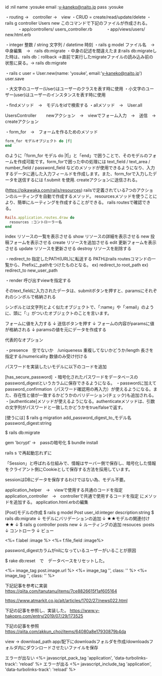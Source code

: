 id    :nil
name  :yosuke 
email :y-kaneko@naito.jp
pass  :yosuke


・routing →　controller →　view
・CRUD = create/read/update/delete
・rails g controller Users new このコマンドで下記のファイルが作成される。
　　　・app/controllers/ users_controller.rb 
　　　・app/views/users/ new.html.erb

・integer 整数 / string 文字列 / datetime 時刻
・rails g model ファイル名　→　中身編集　→　rails db:migrate
・中身の記述を間違えたままrails db:migrateした時は、rails db：rollback
→直前で実行したmigrateファイルの読み込み前の状態に戻る。→ rails db:migrate

・rails c 
user = User.new(name: 'yosuke', email:'y-kaneko@naito.jp')
user.save

・大文字のユーザー(User)はユーザーのクラスを表す時に使用
・小文字のユーザー(user)はユーザーのインスタンスを表す時に使用

・findメソッド　→　モデルをidで検索する
・allメソッド　→　User.all

<!-- 登録フォーム　　　　　 -->
UsersController　　
newアクション　→　viewでフォーム入力　→　送信　→　createアクション

・form_for　→　フォームを作るためのメソッド
```rb
form_for モデルオブジェクト do |f|
end
```
のように「form_for モデル do |f|」と「end」で囲うことで、そのモデルのフォームを作成可能です。form_forで囲った中の処理には
text_field / text_area / number_field / password_field
などのメソッドが使用できるようになり、入力するデータに適した入力フィールドを作成します。また、form_forで入力したデータを送信するには f.submit を使用.
createアクションに送信される。

<!-- resourcesメソッドとは　 -->
(https://pikawaka.com/rails/resources)
railsで定義されている7つのアクションのルーティングを自動で作成するメソッド。 resourcesメソッドを使うことにより、簡単にルーティングを作成することができる。
rails routesで確認できる。
```rb
Rails.application.routes.draw do
  resources :コントローラー名
end
```
index	リソースの一覧を表示させる
show	リソースの詳細を表示させる
new	投稿フォームを表示させる
create	リソースを追加させる
edit	更新フォームを表示させる
update	リソースを更新させる
destroy	リソースを削除する

・redirect_to 指定したPATH(URL)に転送する
PATHはrails routesコマンドの一覧から、Prefixに_pathをつけたものとなる。
ex) redirect_to root_path
ex) redirect_to new_user_path

・render 呼び出すviewを指定する

<!-- ・params viewでフォームに入力された情報が入っている変数のこと -->

そのtext_fieldに入力されたデータは、submitボタンを押すと、paramsにそれぞれのシンボルで格納される

シンボルとは文字列とよく似たオブジェクトで、「:name」や「:email」のように、頭に「:」がついたオブジェクトのことを言います。

フォームに値を入力する
↓
送信ボタンを押す
↓
フォームの内容がparamsに値が格納される
↓
paramsの値を元にデータを作成する

<!-- validationについて -->

代表的なオプション

・presence　空でないか　/uniqueness 重複してないかどうか/length 長さを指定する/numericality 数値のみ受け付ける

<!-- パスワード機能の実装 -->

パスワードを実装したいモデルに以下のコードを追加

[has_secure_password]
・暗号化されたパスワードをデータベースのpassword_digestというカラムに保存できるようになる。
・passwordに加えてpassword_confirmation（パスワード確認用の再入力）が使えるようになる。また、存在性と値が一致するかどうかのバリデーション(チェック)も追加される。
・[authenticate]メソッドが使えるようになる。authenticateメソッドは、引数の文字列がパスワードと一致したかどうかをtrue/falseで返す。

[使うには]
$ rails g migration add_password_digest_to_モデル名 password_digest:string

$ rails db:migrate

gem 'bcrypt' →　passの暗号化
$ bundle install

rails s で再起動忘れずに

<!-- ログイン機能 session -->

「Session」と呼ばれる仕組みで、情報はサーバー側で保存し、暗号化した情報をクライアント側にCookieとして保存する方法を採用しています。

sessionはDBにデータを保存するわけではない為、モデル不要。

<!-- ナビゲーションの設置 -->

application_helper　→　viewで使用する共通のコードを指定
application_controller　→　controllerで共通で使用するコードを指定
にメソッドを追加する。
application.html.erbの編集

<!-- ログアウト機能 -->

<!-- 投稿機能 -->
[Post]モデルの作成
$ rails g model Post user_id:integer description:string
$ rails db:migrate
↓
モデルにバリデーションの追加
↓
★★モデルの関連付け★★
↓
$ rails g controller posts new
↓
ルーティングの追加
resouces :posts
↓
コントローラ
↓
ビュー

   <div class="">
            <%= f.label :image %>
            <%= f.file_field :image%>
    </div>

<!-- 投稿一覧機能     -->

<!-- ログイン時に　BCrypt::Errors::InvalidHash in SessionsController#create　とエラー -->

password_digestカラムがnilになっているユーザーがいることが原因

$ rake db:reset　で　データベースをリセットした。

<!-- 投稿するとNo method error になるので　下記 image_tagを排除した -->

  <%= image_tag post.image.url %>
  <%= image_tag '', class: '' %>
  <%= image_tag '', class: '' %>

  <!-- Userモデルに管理者権限カラムを追加 -->

下記記事を参考に実装
https://qiita.com/tanutanu/items/7ce8826615f1af605164

<!-- git branch -->
https://www.atmarkit.co.jp/ait/articles/1702/27/news022.html

<!-- User機能　管理者権限を簡単に定義 -->

下記の記事を参照し、実装した。
https://www.y-hakopro.com/entry/2019/07/29/173525

<!-- ダウンロードリンクの実装 -->

下記の記事を参照
https://qiita.com/akkun_choi/items/64080a8e17930879b4da

view → download_path
app/配下にdownloadsフォルダを作成/downloadsフォルダ内にダウンロードさせたいファイルを保存


<!-- viewのエラー -->
エラーが出ない
<%= javascript_pack_tag 'application', 'data-turbolinks-track': 'reload' %>
エラーが出る
<%= javascript_include_tag 'application', 'data-turbolinks-track': 'reload' %>
